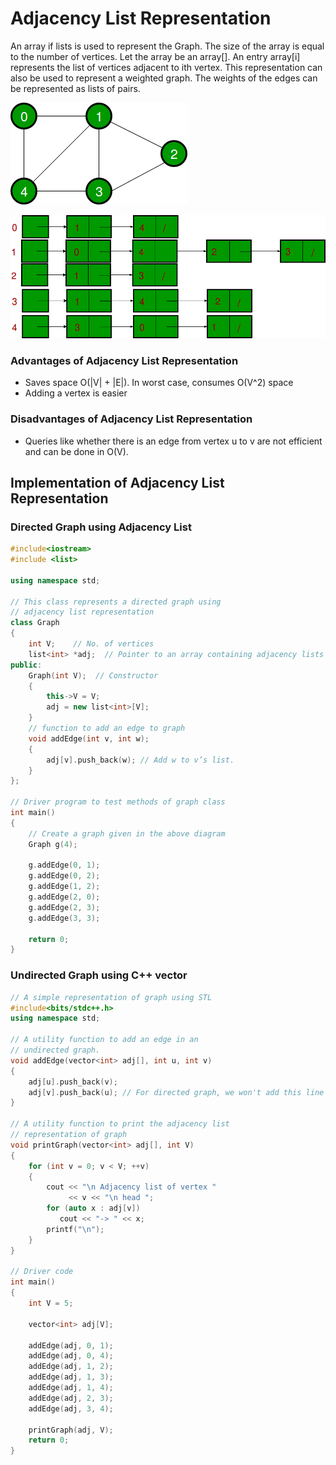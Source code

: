 # Adjacency List Representation

An array if lists is used to represent the Graph. The size of the array is equal to the number of vertices. Let the array be an array\[\]. An entry array\[i\] represents the list of vertices adjacent to ith vertex. This representation can also be used to represent a weighted graph. The weights of the edges can be represented as lists of pairs.

![](../../../.gitbook/assets/image%20%284%29.png)

![Adjacency List Representation](../../../.gitbook/assets/image%20%285%29.png)

### Advantages of Adjacency List Representation

* Saves space O\(\|V\| + \|E\|\). In worst case, consumes O\(V^2\) space
* Adding a vertex is easier

### Disadvantages of Adjacency List Representation

* Queries like whether there is an edge from vertex u to v are not efficient and can be done in O\(V\).

## Implementation of Adjacency List Representation

### Directed Graph using Adjacency List

```cpp
#include<iostream>
#include <list>
 
using namespace std;
 
// This class represents a directed graph using
// adjacency list representation
class Graph
{
    int V;    // No. of vertices
    list<int> *adj;  // Pointer to an array containing adjacency lists
public:
    Graph(int V);  // Constructor
    {
        this->V = V;
        adj = new list<int>[V];
    } 
    // function to add an edge to graph
    void addEdge(int v, int w);
    {
        adj[v].push_back(w); // Add w to v’s list.
    }    
};

// Driver program to test methods of graph class
int main()
{
    // Create a graph given in the above diagram
    Graph g(4);
    
    g.addEdge(0, 1);
    g.addEdge(0, 2);
    g.addEdge(1, 2);
    g.addEdge(2, 0);
    g.addEdge(2, 3);
    g.addEdge(3, 3);
 
    return 0;
}
```

### Undirected Graph using C++ vector

```cpp
// A simple representation of graph using STL
#include<bits/stdc++.h>
using namespace std;
 
// A utility function to add an edge in an
// undirected graph.
void addEdge(vector<int> adj[], int u, int v)
{
    adj[u].push_back(v);
    adj[v].push_back(u); // For directed graph, we won't add this line
}
 
// A utility function to print the adjacency list
// representation of graph
void printGraph(vector<int> adj[], int V)
{
    for (int v = 0; v < V; ++v)
    {
        cout << "\n Adjacency list of vertex "
             << v << "\n head ";
        for (auto x : adj[v])
           cout << "-> " << x;
        printf("\n");
    }
}
 
// Driver code
int main()
{
    int V = 5;
    
    vector<int> adj[V];
    
    addEdge(adj, 0, 1);
    addEdge(adj, 0, 4);
    addEdge(adj, 1, 2);
    addEdge(adj, 1, 3);
    addEdge(adj, 1, 4);
    addEdge(adj, 2, 3);
    addEdge(adj, 3, 4);
    
    printGraph(adj, V);
    return 0;
}
```

